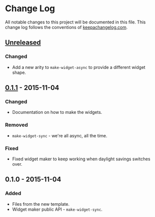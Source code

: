 # Change Log
All notable changes to this project will be documented in this file. This change log follows the conventions of [keepachangelog.com](http://keepachangelog.com/).

## [Unreleased][unreleased]
### Changed
- Add a new arity to `make-widget-async` to provide a different widget shape.

## [0.1.1] - 2015-11-04
### Changed
- Documentation on how to make the widgets.

### Removed
- `make-widget-sync` - we're all async, all the time.

### Fixed
- Fixed widget maker to keep working when daylight savings switches over.

## 0.1.0 - 2015-11-04
### Added
- Files from the new template.
- Widget maker public API - `make-widget-sync`.

[unreleased]: https://github.com/your-name/sqlmail/compare/0.1.1...HEAD
[0.1.1]: https://github.com/your-name/sqlmail/compare/0.1.0...0.1.1
